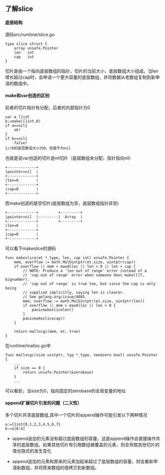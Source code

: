 ## 了解slice

#### 底层结构

源码src/runtime/slice.go

```
type slice struct {
	array unsafe.Pointer
	len   int
	cap   int
}
```
切片是由一个指向底层数组的指针，切片的当前大小，底层数组大小组成。当len增长超过cap时，会申请一个更大容量的底层数组，并将数据从老数组复制到新申请的数组中。

#### make和var创造的区别

前者的切片指针有分配，后者的内部指针为0
```
var a []int
b:=make([]int,0)
if a==nil{
    ok!
}
if b==nil{
    false!
}//b的底层数组大小为0，但是不为nil
```
也就是说var创造的切片是nil切片（底层数组未分配，指针指向nil）
```
+-------------+    
|pointer=nil  |
+-------------+
|len=0        |
+-------------+
|cap=0        |
+-------------+
```
而make创造的是空切片(底层数组为空，底层数组指针非空)
```
+-------------+         +---------+
|pointer=nil  |---------|  Array  |
+-------------+         +---------+
|len=0        |
+-------------+
|cap=0        |
+-------------+
```

可以看下makeslice的源码
```
func makeslice(et *_type, len, cap int) unsafe.Pointer {
	mem, overflow := math.MulUintptr(et.size, uintptr(cap))
	if overflow || mem > maxAlloc || len < 0 || len > cap {
		// NOTE: Produce a 'len out of range' error instead of a
		// 'cap out of range' error when someone does make([]T, bignumber).
		// 'cap out of range' is true too, but since the cap is only being
		// supplied implicitly, saying len is clearer.
		// See golang.org/issue/4085.
		mem, overflow := math.MulUintptr(et.size, uintptr(len))
		if overflow || mem > maxAlloc || len < 0 {
			panicmakeslicelen()
		}
		panicmakeslicecap()
	}

	return mallocgc(mem, et, true)
}
```

在runtime/malloc.go中

```
func mallocgc(size uintptr, typ *_type, needzero bool) unsafe.Pointer {
    ...
    if size == 0 {
		return unsafe.Pointer(&zerobase)
	}
    ...
```
可以看到，当size为0，指向固定的zerobase的全局变量的地址

#### append扩展切片引发的问题（二义性）

多个切片共享底层数组,其中一个切片的append操作可能引发以下两种情况
```
a:=[]int{0,1,2,3,4,5,6,7}
b:=a[0:4]

```

* append追加的元素没有超过底层数组的容量，这是append操作会直接操作共享的底层数组。如果其他切片有引用数组被覆盖的元素，则会导致其他切片的值也隐式的发生变化

* append追加的元素和原来的元素加起来超过了底层数组的容量，则会重新申请新数组，并将原来数组的值拷贝到新数组。